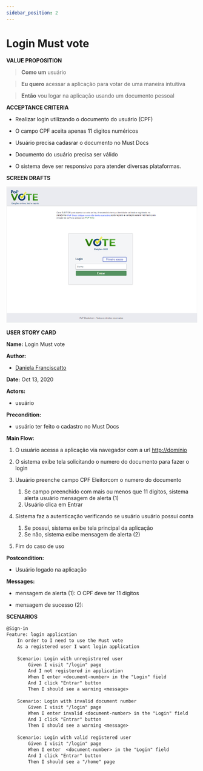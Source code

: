 ```yaml
---
sidebar_position: 2
---
```


# Login Must vote

<p><strong>VALUE PROPOSITION</strong></p>

> **Como um** usuário

> **Eu quero** acessar a aplicação para votar de uma maneira intuitiva 

> **Então** vou logar na aplicação usando um documento pessoal

<p><strong>ACCEPTANCE CRITERIA</strong></p>

- Realizar login utilizando o documento do usuário (CPF)

- O campo CPF aceita apenas 11 digitos numéricos

- Usuário precisa cadasrar o documento no Must Docs

- Documento do usuário precisa ser válido

- O sistema deve ser responsivo para atender diversas plataformas.

<p><strong>SCREEN DRAFTS</strong></p>

![Buscar Candidato](/img/must-vote/Login.png)


<p><strong>USER STORY CARD</strong></p>

**Name:** Login Must vote

**Author:** 

- [Daniela Franciscatto](https://github.com/danielaanjos) 

**Date:** Oct 13, 2020

**Actors:**  

- usuário

**Precondition:**

- usuário ter feito o cadastro no Must Docs

**Main Flow:**

1. O usuário acessa a aplicação via navegador com a url <http://domínio>

2. O sistema exibe tela solicitando o numero do documento para fazer o login

3. Usuário preenche campo CPF Eleitorcom o numero do documento 
    1. Se campo preenchido com mais ou menos que 11 digitos, sistema alerta usuário mensagem de alerta (1)
    2. Usuário clica em Entrar

4. Sistema faz a autenticação verificando se usuário usuário possui conta
    1. Se possui, sistema exibe tela principal da aplicação
    2. Se não, sistema exibe mensagem de alerta (2)

5. Fim do caso de uso

**Postcondition:**

- Usuário logado na aplicação

**Messages:**

- mensagem de alerta (1): O CPF deve ter 11 digitos

- mensagem de sucesso (2): 

<p><strong>SCENARIOS</strong></p>

```gherkin
@Sign-in
Feature: login application
    In order to I need to use the Must vote
    As a registered user I want login application

    Scenario: Login with unregistrered user
        Given I visit "/login" page
        And I not registered in application
        When I enter <document-number> in the "Login" field
        And I click "Entrar" button
        Then I should see a warning <message>

    Scenario: Login with invalid document number
        Given I visit "/login" page
        When I enter invalid <document-number> in the "Login" field
        And I click "Entrar" button
        Then I should see a warning <message>

    Scenario: Login with valid registered user
        Given I visit "/login" page
        When I enter  <document-number> in the "Login" field
        And I click "Entrar" button
        Then I should see a "/home" page

```